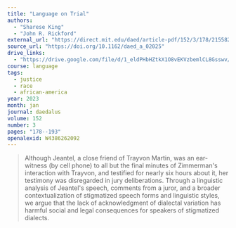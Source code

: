 ```yaml
---
title: "Language on Trial"
authors:
  - "Sharese King"
  - "John R. Rickford"
external_url: "https://direct.mit.edu/daed/article-pdf/152/3/178/2155824/daed_a_02025.pdf"
source_url: "https://doi.org/10.1162/daed_a_02025"
drive_links:
  - "https://drive.google.com/file/d/1_eldPHbHZtkX1O8vEKVzbemlCL8Gsswv/view?usp=drivesdk"
course: language
tags:
  - justice
  - race
  - african-america
year: 2023
month: jan
journal: daedalus
volume: 152
number: 3
pages: "178--193"
openalexid: W4386262092
---
```


> Although Jeantel, a close friend of Trayvon Martin, was an ear-witness (by cell phone) to all but the final minutes of Zimmerman's interaction with Trayvon, and testified for nearly six hours about it, her testimony was disregarded in jury deliberations.
> Through a linguistic analysis of Jeantel's speech, comments from a juror, and a broader contextualization of stigmatized speech forms and linguistic styles, we argue that the lack of acknowledgment of dialectal variation has harmful social and legal consequences for speakers of stigmatized dialects.

